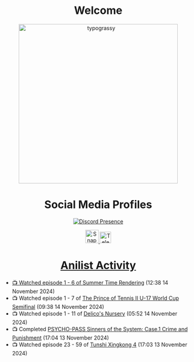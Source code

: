 <div align="center">

# Welcome
<a href="https://github.com/kawarimidoll/typograssy">
    <img alt="typograssy" src="https://typograssy.deno.dev/api?text=%E3%82%88%E3%81%86%E3%81%93%E3%81%9D%E3%81%BF%E3%81%AA%E3%81%95%E3%82%93%20-%20Sheby--&&l0=none&l1=82d9d0&l2=027353&l3=038c4c&l4=01402e&bg=none&frame=none&speed=100&comment=" width="421.99">
</a>

</div>

<div align="center">

# Social Media Profiles

[![Discord Presence](https://lanyard.cnrad.dev/api/612532963938271232)](https://discord.com/users/612532963938271232)


<a href="https://www.snapchat.com/add/a.sheby" title="Snapchat Profile">
    <img src="https://www.freepnglogos.com/uploads/snapchat-logo-png-0.png" width="35" alt="Snapchat Logo" />


<a href="https://t.me/ASheby" title="Telegram Profile">
    <img src="https://www.freepnglogos.com/uploads/telegram-logo-png-0.png" width="30" alt="Telegram Logo" />


</div>

<div align="center">

# Anilist Activity

</div>

<!-- ANILIST_ACTIVITY:start -->

-   📺 Watched episode 1 - 6 of [Summer Time Rendering](https://anilist.co/anime/129201) (12:38 14 November 2024)
-   📺 Watched episode 1 - 7 of [The Prince of Tennis II U-17 World Cup Semifinal](https://anilist.co/anime/165810) (09:38 14 November 2024)
-   📺 Watched episode 1 - 11 of [Delico's Nursery](https://anilist.co/anime/167991) (05:52 14 November 2024)
-   📺 Completed [PSYCHO-PASS Sinners of the System: Case.1 Crime and Punishment](https://anilist.co/anime/102649) (17:04 13 November 2024)
-   📺 Watched episode 23 - 59 of [Tunshi Xingkong 4](https://anilist.co/anime/166219) (17:03 13 November 2024)

<!-- ANILIST_ACTIVITY:end -->
